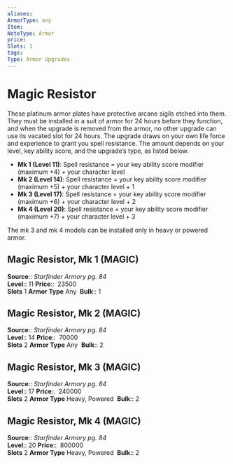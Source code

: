 ```yaml
---
aliases: 
ArmorType: any
Item:
NoteType: Armor
price:  
Slots: 1
tags: 
Type: Armor Upgrades
---
```


# Magic Resistor

These platinum armor plates have protective arcane sigils etched into them. They must be installed in a suit of armor for 24 hours before they function, and when the upgrade is removed from the armor, no other upgrade can use its vacated slot for 24 hours. The upgrade draws on your own life force and experience to grant you spell resistance. The amount depends on your level, key ability score, and the upgrade’s type, as listed below. 

-   **Mk 1 (Level 11)**: Spell resistance = your key ability score modifier (maximum +4) + your character level 
-   **Mk 2 (Level 14)**: Spell resistance = your key ability score modifier (maximum +5) + your character level + 1 
-   **Mk 3 (Level 17)**: Spell resistance = your key ability score modifier (maximum +6) + your character level + 2 
-   **Mk 4 (Level 20)**: Spell resistance = your key ability score modifier (maximum +7) + your character level + 3

The mk 3 and mk 4 models can be installed only in heavy or powered armor.  

## Magic Resistor, Mk 1 (MAGIC)

**Source**:: _Starfinder Armory pg. 84_  
**Level**:: 11
**Price**::  23500  
**Slots** 1 **Armor Type** Any 
**Bulk**:: 1  

## Magic Resistor, Mk 2 (MAGIC)

**Source**:: _Starfinder Armory pg. 84_  
**Level**:: 14
**Price**::  70000  
**Slots** 2 **Armor Type** Any 
**Bulk**:: 2  
  
  

## Magic Resistor, Mk 3 (MAGIC)

**Source**:: _Starfinder Armory pg. 84_  
**Level**:: 17
**Price**::  240000  
**Slots** 2 **Armor Type** Heavy, Powered 
**Bulk**:: 2  
  
  

## Magic Resistor, Mk 4 (MAGIC)

**Source**:: _Starfinder Armory pg. 84_  
**Level**:: 20
**Price**::  800000  
**Slots** 2 **Armor Type** Heavy, Powered 
**Bulk**:: 2
